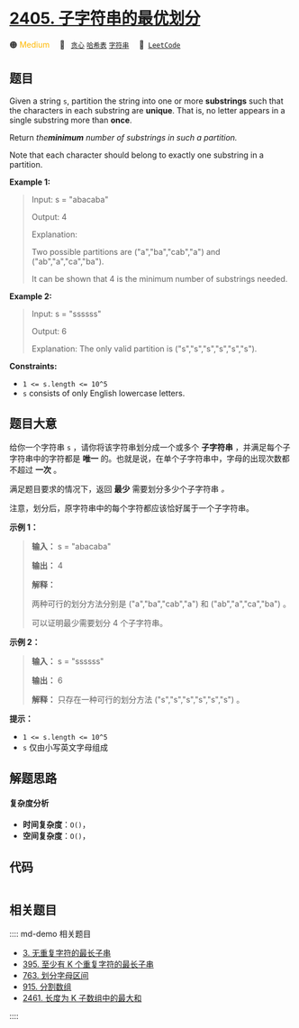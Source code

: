 # [2405. 子字符串的最优划分](https://leetcode.com/problems/optimal-partition-of-string)

🟠 <font color=#ffb800>Medium</font>&emsp; 🔖&ensp; [`贪心`](/leetcode/outline/tag/greedy.md) [`哈希表`](/leetcode/outline/tag/hash-table.md) [`字符串`](/leetcode/outline/tag/string.md)&emsp; 🔗&ensp;[`LeetCode`](https://leetcode.com/problems/optimal-partition-of-string)


## 题目

Given a string `s`, partition the string into one or more **substrings** such
that the characters in each substring are **unique**. That is, no letter
appears in a single substring more than **once**.

Return _the**minimum** number of substrings in such a partition._

Note that each character should belong to exactly one substring in a
partition.



**Example 1:**

> Input: s = "abacaba"
> 
> Output: 4
> 
> Explanation:
> 
> Two possible partitions are ("a","ba","cab","a") and ("ab","a","ca","ba").
> 
> It can be shown that 4 is the minimum number of substrings needed.

**Example 2:**

> Input: s = "ssssss"
> 
> Output: 6
> 
> Explanation: The only valid partition is ("s","s","s","s","s","s").

**Constraints:**

  * `1 <= s.length <= 10^5`
  * `s` consists of only English lowercase letters.


## 题目大意

给你一个字符串 `s` ，请你将该字符串划分成一个或多个 **子字符串** ，并满足每个子字符串中的字符都是 **唯一**
的。也就是说，在单个子字符串中，字母的出现次数都不超过 **一次** 。

满足题目要求的情况下，返回 **最少** 需要划分多少个子字符串 _。_

注意，划分后，原字符串中的每个字符都应该恰好属于一个子字符串。



**示例 1：**

> 
> 
> 
> 
> 
> **输入：** s = "abacaba"
> 
> **输出：** 4
> 
> **解释：**
> 
> 两种可行的划分方法分别是 ("a","ba","cab","a") 和 ("ab","a","ca","ba") 。
> 
> 可以证明最少需要划分 4 个子字符串。
> 
> 

**示例 2：**

> 
> 
> 
> 
> 
> **输入：** s = "ssssss"
> 
> **输出：** 6
> 
> **解释：** 只存在一种可行的划分方法 ("s","s","s","s","s","s") 。
> 
> 



**提示：**

  * `1 <= s.length <= 10^5`
  * `s` 仅由小写英文字母组成


## 解题思路

#### 复杂度分析

- **时间复杂度**：`O()`，
- **空间复杂度**：`O()`，

## 代码

```javascript

```

## 相关题目

:::: md-demo 相关题目
- [3. 无重复字符的最长子串](./0003.md)
- [395. 至少有 K 个重复字符的最长子串](https://leetcode.com/problems/longest-substring-with-at-least-k-repeating-characters)
- [763. 划分字母区间](https://leetcode.com/problems/partition-labels)
- [915. 分割数组](https://leetcode.com/problems/partition-array-into-disjoint-intervals)
- [2461. 长度为 K 子数组中的最大和](https://leetcode.com/problems/maximum-sum-of-distinct-subarrays-with-length-k)

::::
